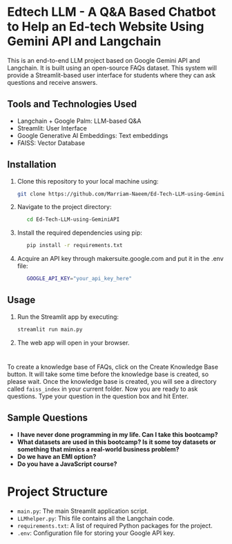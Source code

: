 # Edtech LLM - A Q&A Based Chatbot to Help an Ed-tech Website Using Gemini API and Langchain

This is an end-to-end LLM project based on Google Gemini API and Langchain. It is built using an open-source FAQs dataset. This system will provide a Streamlit-based user interface for students where they can ask questions and receive answers.

## Tools and Technologies Used

- Langchain + Google Palm: LLM-based Q&A
- Streamlit: User Interface
- Google Generative AI Embeddings: Text embeddings
- FAISS: Vector Database

## Installation

1. Clone this repository to your local machine using:

   ```bash
   git clone https://github.com/Marriam-Naeem/Ed-Tech-LLM-using-GeminiAPI.git
   ```

2. Navigate to the project directory:
   ```bash
      cd Ed-Tech-LLM-using-GeminiAPI
   ```

3. Install the required dependencies using pip:

   ```bash
      pip install -r requirements.txt

4. Acquire an API key through makersuite.google.com and put it in the .env file:

   ```bash
      GOOGLE_API_KEY="your_api_key_here"
   
## Usage

1. Run the Streamlit app by executing:

   ```bash
   streamlit run main.py
2. The web app will open in your browser.

#

To create a knowledge base of FAQs, click on the Create Knowledge Base button. It will take some time before the knowledge base is created, so please wait. 
Once the knowledge base is created, you will see a directory called ```faiss_index``` in your current folder. Now you are ready to ask questions. Type your question in the question box and hit Enter.
## Sample Questions

- **I have never done programming in my life. Can I take this bootcamp?**
- **What datasets are used in this bootcamp? Is it some toy datasets or something that mimics a real-world business problem?**
- **Do we have an EMI option?**
- **Do you have a JavaScript course?**

# Project Structure

- ```main.py```: The main Streamlit application script.
- ```LLMhelper.py```: This file contains all the Langchain code.
- ```requirements.txt```: A list of required Python packages for the project.
- ```.env```: Configuration file for storing your Google API key.


   
